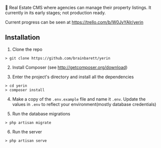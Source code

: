 🏡 Real Estate CMS where agencies can manage their property listings. It currently in its early stages; not production ready.

Current progress can be seen at https://trello.com/b/W0JvYAlr/yerin

## Installation

1. Clone the repo

```
> git clone https://github.com/brainbarett/yerin
```

2. Install Composer (see http://getcomposer.org/download)

3. Enter the project's directory and install all the dependencies

```
> cd yerin
> composer install
```

4. Make a copy of the `.env.example` file and name it `.env`. Update the values in `.env` to reflect your environment(mostly database credentials)

5. Run the database migrations

```
> php artisan migrate
```

6. Run the server

```
> php artisan serve
```
